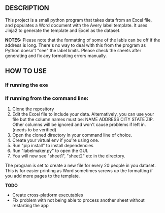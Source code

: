 ## **DESCRIPTION**

This project is a small python program that takes data from an Excel file, and populates a Word document with the Avery label template.
It uses Jinja2 to generate the template and Excel as the dataset.

**NOTES:**
Please note that the formatting of some of the labls can be off if the address is long. There's no way to deal with this from the program as Python doesn't "see" the label limits. Please check the sheets after generating and fix any formatting errors manually. 

## **HOW TO USE**

### If running the exe


### If running from the command line:
1. Clone the repository
2. Edit the Excel file to include your data. Alternatively, you can use your file but the column names must be: NAME ADDRESS CITY STATE ZIP. Other columns will be ignored and won't cause problems if left in. (needs to be verified)
3. Open the cloned directory in your command line of choice.
4. Create your virtual env if you're using one.
5. Run "pip install" to install dependencies.
6. Run "labelmaker.py" to open the GUI.
7. You will now see "sheet1", "sheet2" etc in the directory. 

The program is set to create a new file for every 20 people in you dataset. This is for easier printing as Word sometimes screws up the formatting if you add more pages to the template. 


**TODO**
* Create cross-platform executables 
* Fix problem with not being able to process another sheet without restarting the app